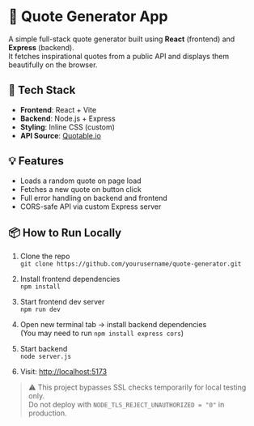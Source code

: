 # 🚀 Quote Generator App

A simple full-stack quote generator built using **React** (frontend) and **Express** (backend).  
It fetches inspirational quotes from a public API and displays them beautifully on the browser.

## 🔧 Tech Stack

- **Frontend**: React + Vite
- **Backend**: Node.js + Express
- **Styling**: Inline CSS (custom)
- **API Source**: [Quotable.io](https://api.quotable.io/)

## 💡 Features

- Loads a random quote on page load
- Fetches a new quote on button click
- Full error handling on backend and frontend
- CORS-safe API via custom Express server

## 📦 How to Run Locally

1. Clone the repo  
   `git clone https://github.com/yourusername/quote-generator.git`

2. Install frontend dependencies  
   `npm install`

3. Start frontend dev server  
   `npm run dev`

4. Open new terminal tab → install backend dependencies  
   (You may need to run `npm install express cors`)

5. Start backend  
   `node server.js`

6. Visit: [http://localhost:5173](http://localhost:5173)

> ⚠️ This project bypasses SSL checks temporarily for local testing only.  
> Do not deploy with `NODE_TLS_REJECT_UNAUTHORIZED = "0"` in production.
